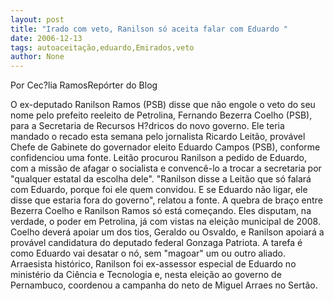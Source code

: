 ```yaml
---
layout: post
title: "Irado com veto, Ranilson só aceita falar com Eduardo "
date: 2006-12-13
tags: autoaceitação,eduardo,Emirados,veto
author: None
---
```



Por Cec?lia RamosRepórter do Blog 

O ex-deputado Ranilson Ramos (PSB) disse que não engole o veto do seu nome pelo prefeito reeleito de Petrolina, Fernando Bezerra Coelho (PSB), para a Secretaria de Recursos H?dricos do novo governo. 
Ele teria mandado o recado esta semana pelo jornalista Ricardo Leitão, provável Chefe de Gabinete do governador eleito Eduardo Campos (PSB), conforme confidenciou uma fonte. Leitão procurou Ranilson a pedido de Eduardo, com a missão de afagar o socialista e convencê-lo a trocar a secretaria por \"qualquer estatal da escolha dele\".
\"Ranilson disse a Leitão que só falará com Eduardo, porque foi ele quem convidou. E se Eduardo não ligar, ele disse que estaria fora do governo\", relatou a fonte.
A quebra de braço entre Bezerra Coelho e Ranilson Ramos só está começando. Eles disputam, na verdade, o poder em Petrolina, já com vistas na eleição municipal de 2008. Coelho
 deverá apoiar um dos tios, Geraldo ou Osvaldo, e Ranilson apoiará a provável candidatura do deputado federal Gonzaga Patriota. 
A tarefa é como Eduardo vai desatar o nó, sem \"magoar\" um ou outro aliado. 
Arraesista histórico, Ranilson foi ex-assessor especial de Eduardo no ministério da Ciência e Tecnologia e, nesta eleição ao governo de Pernambuco, coordenou a campanha do neto de Miguel Arraes no Sertão. 